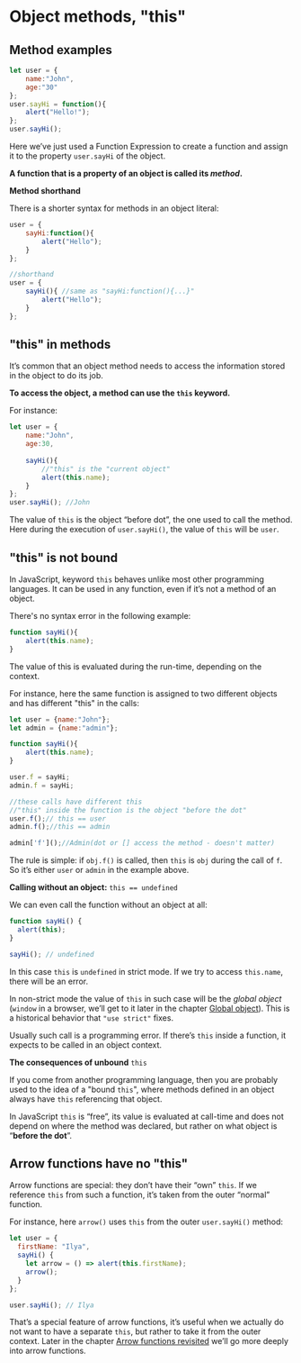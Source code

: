 # Object methods, "this"

## Method examples

```javascript
let user = {
    name:"John",
    age:"30"
};
user.sayHi = function(){
    alert("Hello!");
};
user.sayHi();
```

Here we’ve just used a Function Expression to create a function and assign it to the property `user.sayHi` of the object.

**A function that is a property of an object is called its *method*.**

**Method shorthand**

There is a shorter syntax for methods in an object literal:

```javascript
user = {
    sayHi:function(){
        alert("Hello");
    }
};

//shorthand
user = {
    sayHi(){ //same as "sayHi:function(){...}"
        alert("Hello");
    }
};
```

## "this" in methods

It’s common that an object method needs to access the information stored in the object to do its job.

**To access the object, a method can use the `this` keyword.**

For instance:

```javascript
let user = {
    name:"John",
    age:30,
    
    sayHi(){
        //"this" is the "current object"
        alert(this.name);
    }
};
user.sayHi(); //John
```

The value of `this` is the object “before dot”, the one used to call the method. Here during the execution of `user.sayHi()`, the value of `this` will be `user`.

## "this" is not bound

In JavaScript, keyword `this` behaves unlike most other programming languages. It can be used in any function, even if it’s not a method of an object.

There's no syntax error in the following example:

```javascript
function sayHi(){
    alert(this.name);
}
```

The value of this is evaluated during the run-time, depending on the context.

For instance, here the same function is assigned to two different objects and has different "this" in the calls:

```javascript
let user = {name:"John"};
let admin = {name:"admin"};

function sayHi(){
    alert(this.name);
}

user.f = sayHi;
admin.f = sayHi;

//these calls have different this
//"this" inside the function is the object "before the dot"
user.f();// this == user
admin.f();//this == admin

admin['f']();//Admin(dot or [] access the method - doesn't matter)
```

The rule is simple: if `obj.f()` is called, then `this` is `obj` during the call of `f`. So it’s either `user` or `admin` in the example above.

**Calling without an object:** `this == undefined`

We can even call the function without an object at all:

```javascript
function sayHi() {
  alert(this);
}

sayHi(); // undefined
```

In this case `this` is `undefined` in strict mode. If we try to access `this.name`, there will be an error.

In non-strict mode the value of `this` in such case will be the *global object* (`window` in a browser, we’ll get to it later in the chapter [Global object](https://javascript.info/global-object)). This is a historical behavior that `"use strict"` fixes.

Usually such call is a programming error. If there’s `this` inside a function, it expects to be called in an object context.

**The consequences of unbound** `this`

If you come from another programming language, then you are probably used to the idea of a "bound `this`", where methods defined in an object always have `this` referencing that object.

In JavaScript `this` is “free”, its value is evaluated at call-time and does not depend on where the method was declared, but rather on what object is “**before the dot**”.

## Arrow functions have no "this"

Arrow functions are special: they don’t have their “own” `this`. If we reference `this` from such a function, it’s taken from the outer “normal” function.

For instance, here `arrow()` uses `this` from the outer `user.sayHi()` method:

```javascript
let user = {
  firstName: "Ilya",
  sayHi() {
    let arrow = () => alert(this.firstName);
    arrow();
  }
};

user.sayHi(); // Ilya
```

That’s a special feature of arrow functions, it’s useful when we actually do not want to have a separate `this`, but rather to take it from the outer context. Later in the chapter [Arrow functions revisited](https://javascript.info/arrow-functions) we’ll go more deeply into arrow functions.